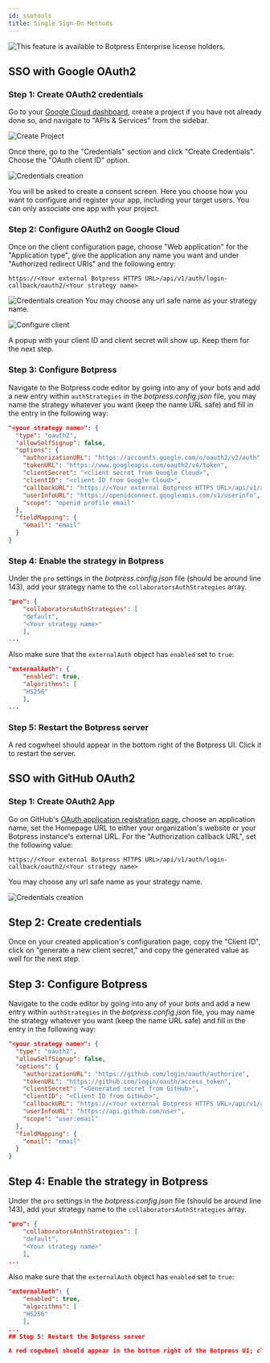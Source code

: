 ```yaml
---
id: ssotools
title: Single Sign-On Methods
---
```



![This feature is available to Botpress Enterprise license holders.](assets/botpress-enterprise-feature.png)
## SSO with Google OAuth2

### Step 1: Create OAuth2 credentials

Go to your [Google Cloud dashboard](https://console.cloud.google.com/), create a project if you have not already done so, and navigate to "APIs & Services" from the sidebar. 

![Create Project](../assets/oauth/goog_1a_create_oauth2_creds.png)

Once there, go to the "Credentials" section and click "Create Credentials". Choose the "OAuth client ID" option.

![Credentials creation](../assets/oauth/goog_1b_create_oauth2_creds.png)

You will be asked to create a consent screen. Here you choose how you want to configure and register your app, including your target users. You can only associate one app with your project.

### Step 2: Configure OAuth2 on Google Cloud

Once on the client configuration page, choose "Web application" for the "Application type", give the application any name you want and under "Authorized redirect URIs" and the following entry:

`https://<Your external Botpress HTTPS URL>/api/v1/auth/login-callback/oauth2/<Your strategy name>`

![Credentials creation](../assets/sso-google.png)
You may choose any url safe name as your strategy name.

![Configure client](../assets/oauth/goog_2_configure_client.png)

A popup with your client ID and client secret will show up. Keep them for the next step.

### Step 3: Configure Botpress

Navigate to the Botpress code editor by going into any of your bots and add a new entry within `authStrategies` in the _botpress.config.json_ file, you may name the strategy whatever you want (keep the name URL safe) and fill in the entry in the following way:

```json
"<your strategy name>": {
  "type": "oauth2",
  "allowSelfSignup": false,
  "options": {
    "authorizationURL": "https://accounts.google.com/o/oauth2/v2/auth",
    "tokenURL": "https://www.googleapis.com/oauth2/v4/token",
    "clientSecret": "<client secret from Google Cloud>",
    "clientID": "<client ID from Google Cloud>",
    "callbackURL": "https://<Your external Botpress HTTPS URL>/api/v1/auth/login-callback/oauth2/<Your strategy name>",
    "userInfoURL": "https://openidconnect.googleapis.com/v1/userinfo",
    "scope": "openid profile email"
  },
  "fieldMapping": {
    "email": "email"
  }
}
```

### Step 4: Enable the strategy in Botpress

Under the `pro` settings in the _botpress.config.json_ file (should be around line 143), add your strategy name to the `collaboratorsAuthStrategies` array.

```json
"pro": {
	"collaboratorsAuthStrategies": [
	"default",
	"<Your strategy name>"
	],
...
```

Also make sure that the `externalAuth` object has `enabled` set to `true`:

```json
"externalAuth": {
	"enabled": true,
	"algorithms": [
	"HS256"
	],
...
```
### Step 5: Restart the Botpress server

A red cogwheel should appear in the bottom right of the Botpress UI. Click it to restart the server.

## SSO with GitHub OAuth2

### Step 1: Create OAuth2 App

Go on GitHub's [OAuth application registration page](https://github.com/settings/applications/new), choose an application name, set the Homepage URL to either your organization's website or your Botpress instance's external URL. For the "Authorization callback URL", set the following value:

`https://<Your external Botpress HTTPS URL>/api/v1/auth/login-callback/oauth2/<Your strategy name>`

You may choose any url safe name as your strategy name.

![Credentials creation](../assets/oauth/gith_1_create_app.png)

## Step 2: Create credentials

Once on your created application's configuration page, copy the "Client ID", click on "generate a new client secret," and copy the generated value as well for the next step.

## Step 3: Configure Botpress
Navigate to the code editor by going into any of your bots and add a new entry within `authStrategies` in the _botpress.config.json_ file, you may name the strategy whatever you want (keep the name URL safe) and fill in the entry in the following way:

```json
"<your strategy name>": {
  "type": "oauth2",
  "allowSelfSignup": false,
  "options": {
    "authorizationURL": "https://github.com/login/oauth/authorize",
    "tokenURL": "https://github.com/login/oauth/access_token",
    "clientSecret": "<Generated secret from GitHub>",
    "clientID": "<Client ID from GitHub>",
    "callbackURL": "https://<Your external Botpress HTTPS URL>/api/v1/auth/login-callback/oauth2/<Your strategy name>",
    "userInfoURL": "https://api.github.com/user",
    "scope": "user:email"
  },
  "fieldMapping": {
    "email": "email"
  }
}
```


## Step 4: Enable the strategy in Botpress

Under the `pro` settings in the _botpress.config.json_ file (should be around line 143), add your strategy name to the `collaboratorsAuthStrategies` array.

```json
"pro": {
	"collaboratorsAuthStrategies": [
	"default",
	"<Your strategy name>"
	],
...
```

Also make sure that the `externalAuth` object has `enabled` set to `true`:

```json
"externalAuth": {
	"enabled": true,
	"algorithms": [
	"HS256"
	],
...
## Step 5: Restart the Botpress server

A red cogwheel should appear in the bottom right of the Botpress UI; click it to restart the server.

